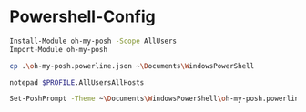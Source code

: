 # Powershell-Config

```bash
Install-Module oh-my-posh -Scope AllUsers
Import-Module oh-my-posh
```

```bash
cp .\oh-my-posh.powerline.json ~\Documents\WindowsPowerShell
```

```bash
notepad $PROFILE.AllUsersAllHosts
```

```bash
Set-PoshPrompt -Theme ~\Documents\WindowsPowerShell\oh-my-posh.powerline.json
```